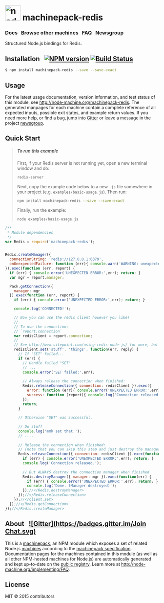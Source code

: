 
<h1>
  <a href="http://node-machine.org" title="Node-Machine public registry"><img alt="node-machine logo" title="Node-Machine Project" src="http://node-machine.org/images/machine-anthropomorph-for-white-bg.png" width="50" /></a>
  machinepack-redis
</h1>

### [Docs](http://node-machine.org/machinepack-redis) &nbsp; [Browse other machines](http://node-machine.org/machinepacks) &nbsp;  [FAQ](http://node-machine.org/implementing/FAQ)  &nbsp;  [Newsgroup](https://groups.google.com/forum/?hl=en#!forum/node-machine)

Structured Node.js bindings for Redis.


## Installation &nbsp; [![NPM version](https://badge.fury.io/js/machinepack-redis.svg)](http://badge.fury.io/js/machinepack-redis) [![Build Status](https://travis-ci.org/mikermcneil/machinepack-redis.png?branch=master)](https://travis-ci.org/mikermcneil/machinepack-redis)

```sh
$ npm install machinepack-redis --save --save-exact
```

## Usage

For the latest usage documentation, version information, and test status of this module, see <a href="http://node-machine.org/machinepack-redis" title="Structured Node.js bindings for Redis. (for node.js)">http://node-machine.org/machinepack-redis</a>.  The generated manpages for each machine contain a complete reference of all expected inputs, possible exit states, and example return values.  If you need more help, or find a bug, jump into [Gitter](https://gitter.im/node-machine/general) or leave a message in the project [newsgroup](https://groups.google.com/forum/?hl=en#!forum/node-machine).


## Quick Start

> ##### To run this example
>
> First, if your Redis server is not running yet, open a new terminal window and do:
> ```bash
> redis-server
> ```
> 
> Next, copy the example code below to a new `.js` file somewhere in your project (e.g. `examples/basic-usage.js`).
> Then run:
> ```bash
> npm install machinepack-redis --save --save-exact
> ```
>
>
> Finally, run the example:
> ```bash
> node examples/basic-usage.js
> ```



```javascript
/**
 * Module dependencies
 */
var Redis = require('machinepack-redis');


Redis.createManager({
  connectionString: 'redis://127.0.0.1:6379',
  onUnexpectedFailure: function (err){ console.warn('WARNING: unexpected failure.  Details:',err); }
}).exec(function (err, report) {
  if (err) { console.error('UNEXPECTED ERROR:',err); return; }
  var mgr = report.manager;

  Pack.getConnection({
    manager: mgr
  }).exec(function (err, report) {
    if (err) { console.error('UNEXPECTED ERROR:',err); return; }

    console.log('CONNECTED!');

    // Now you can use the redis client however you like!
    //
    // To use the connection:
    // `report.connection`
    var redisClient = report.connection;
    //
    // See http://www.sitepoint.com/using-redis-node-js/ for more, but as a quick example:
    redisClient.set('stuff', 'things', function(err, reply) {
      // If "SET" failed...
      if (err) {
        // Handle failed "SET"
        // ...
        console.error('SET failed:',err);
        
        // Always release the connection when finished:
        Redis.releaseConnection({ connection: redisClient }).exec({
          error: function (err){ console.error('UNEXPECTED ERROR:',err); },
          success: function (report){ console.log('Connection released.'); }
        });
        return;
      }
    
      // Otherwise "SET" was successful.
      
      // Do stuff
      console.log('mmk set that.');
      // ....
      
      // Release the connection when finished:
      // (note that you can skip this step and just destroy the manager if you wish)
      Redis.releaseConnection({ connection: redisClient }).exec(function(err) {
        if (err) { console.error('UNEXPECTED ERROR:',err); return; }
        console.log('Connection released.');
        
        // But ALWAYS destroy the connection manager when finished
        Redis.destroyManager({ manager: mgr }).exec(function(err) {
          if (err) { console.error('UNEXPECTED ERROR:',err); return; }
          console.log('Done. (Manager destroyed)');
        });//</Redis.destroyManager>
      });//</Redis.releaseConnection>
    });//</client.set>
  });//</Redis.getConnection>
});//</Redis.createManager>
```


## About  &nbsp; [![Gitter](https://badges.gitter.im/Join Chat.svg)](https://gitter.im/node-machine/general?utm_source=badge&utm_medium=badge&utm_campaign=pr-badge&utm_content=badge)

This is a [machinepack](http://node-machine.org/machinepacks), an NPM module which exposes a set of related Node.js [machines](http://node-machine.org/spec/machine) according to the [machinepack specification](http://node-machine.org/spec/machinepack).
Documentation pages for the machines contained in this module (as well as all other NPM-hosted machines for Node.js) are automatically generated and kept up-to-date on the <a href="http://node-machine.org" title="Public machine registry for Node.js">public registry</a>.
Learn more at <a href="http://node-machine.org/implementing/FAQ" title="Machine Project FAQ (for implementors)">http://node-machine.org/implementing/FAQ</a>.




## License

MIT &copy; 2015 contributors

